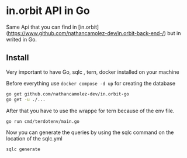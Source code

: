 # in.orbit API in Go

Same Api that you can find in \[in.orbit\](https://www.github.com/nathancamolez-dev/in.orbit-back-end-/) but in writed in Go.

## Install

Very important to have Go, sqlc , tern, docker installed on your machine

Before everything use `docker compose -d up` for creating the database

```bash
go get github.com/nathancamolez-dev/in.orbit-go
go get -u ./...
```

After that you have to use the wrappe for tern because of the env file.

```bash
go run cmd/terdotenv/main.go
```

Now you can generate the queries by using the sqlc command on the location of the sqlc.yml

```bash
sqlc generate
```
